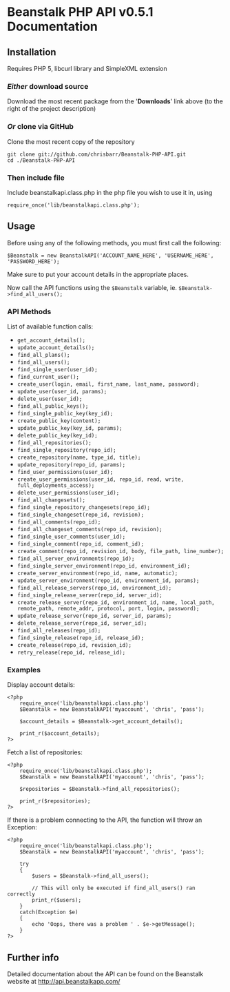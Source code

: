 # Beanstalk PHP API v0.5.1 Documentation #

## Installation ##
Requires PHP 5, libcurl library and SimpleXML extension

### *Either* download source ###
Download the most recent package from the '**Downloads**' link above (to the right of the project description)

### *Or* clone via GitHub ###
Clone the most recent copy of the repository

	git clone git://github.com/chrisbarr/Beanstalk-PHP-API.git
	cd ./Beanstalk-PHP-API

### Then include file ###

Include beanstalkapi.class.php in the php file you wish to use it in, using

	require_once('lib/beanstalkapi.class.php');

## Usage ##
Before using any of the following methods, you must first call the following:
	
	$Beanstalk = new BeanstalkAPI('ACCOUNT_NAME_HERE', 'USERNAME_HERE', 'PASSWORD_HERE');

Make sure to put your account details in the appropriate places.

Now call the API functions using the `$Beanstalk` variable, ie. `$Beanstalk->find_all_users();`

### API Methods ###
List of available function calls:

* `get_account_details();`
* `update_account_details();`
* `find_all_plans();`
* `find_all_users();`
* `find_single_user(user_id);`
* `find_current_user();`
* `create_user(login, email, first_name, last_name, password);`
* `update_user(user_id, params);`
* `delete_user(user_id);`
* `find_all_public_keys();`
* `find_single_public_key(key_id);`
* `create_public_key(content);`
* `update_public_key(key_id, params);`
* `delete_public_key(key_id);`
* `find_all_repositories();`
* `find_single_repository(repo_id);`
* `create_repository(name, type_id, title);`
* `update_repository(repo_id, params);`
* `find_user_permissions(user_id);`
* `create_user_permissions(user_id, repo_id, read, write, full_deployments_access);`
* `delete_user_permissions(user_id);`
* `find_all_changesets();`
* `find_single_repository_changesets(repo_id);`
* `find_single_changeset(repo_id, revision);`
* `find_all_comments(repo_id);`
* `find_all_changeset_comments(repo_id, revision);`
* `find_single_user_comments(user_id);`
* `find_single_comment(repo_id, comment_id);`
* `create_comment(repo_id, revision_id, body, file_path, line_number);`
* `find_all_server_environments(repo_id);`
* `find_single_server_environment(repo_id, environment_id);`
* `create_server_environment(repo_id, name, automatic);`
* `update_server_environment(repo_id, environment_id, params);`
* `find_all_release_servers(repo_id, environment_id);`
* `find_single_release_server(repo_id, server_id);`
* `create_release_server(repo_id, environment_id, name, local_path, remote_path, remote_addr, protocol, port, login, password);`
* `update_release_server(repo_id, server_id, params);`
* `delete_release_server(repo_id, server_id);`
* `find_all_releases(repo_id);`
* `find_single_release(repo_id, release_id);`
* `create_release(repo_id, revision_id);`
* `retry_release(repo_id, release_id);`

### Examples ###
Display account details:

	<?php
		require_once('lib/beanstalkapi.class.php')
		$Beanstalk = new BeanstalkAPI('myaccount', 'chris', 'pass');
		
		$account_details = $Beanstalk->get_account_details();
		
		print_r($account_details);
	?>

Fetch a list of repositories:

	<?php
		require_once('lib/beanstalkapi.class.php');
		$Beanstalk = new BeanstalkAPI('myaccount', 'chris', 'pass');
		
		$repositories = $Beanstalk->find_all_repositories();
		
		print_r($repositories);
	?>

If there is a problem connecting to the API, the function will throw an Exception:

	<?php
		require_once('lib/beanstalkapi.class.php');
		$Beanstalk = new BeanstalkAPI('myaccount', 'chris', 'pass');
		
		try
		{
			$users = $Beanstalk->find_all_users();
			
			// This will only be executed if find_all_users() ran correctly
			print_r($users);
		}
		catch(Exception $e)
		{
			echo 'Oops, there was a problem ' . $e->getMessage();
		}
	?>

## Further info ##
Detailed documentation about the API can be found on the Beanstalk website at http://api.beanstalkapp.com/
